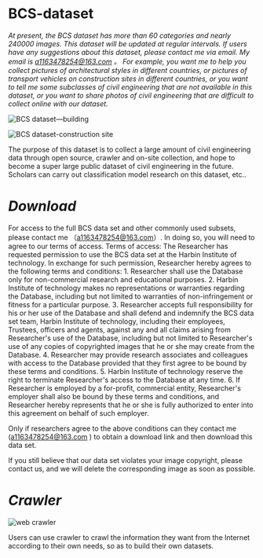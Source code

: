 BCS-dataset
=====

*At present, the BCS dataset has more than 60 categories and nearly 240000 images. This dataset will be updated at regular intervals. If users have any suggestions about this dataset, please contact me via email. My email is a1163478254@163.com 。 For example, you want me to help you collect pictures of architectural styles in different countries, or pictures of transport vehicles on construction sites in different countries, or you want to tell me some subclasses of civil engineering that are not available in this dataset, or you want to share photos of civil engineering that are difficult to collect online with our dataset.*

![BCS dataset—building](https://user-images.githubusercontent.com/124375093/217712380-64cfe045-c87e-456c-8007-2814cb876680.jpg)

![BCS dataset-construction site](https://user-images.githubusercontent.com/124375093/217716676-212a07b0-3a5d-4f28-b2d8-f355c816ccac.jpg)

The purpose of this dataset is to collect a large amount of civil engineering data through open source, crawler and on-site collection, and hope to become a super large public dataset of civil engineering in the future. Scholars can carry out classification model research on this dataset, etc..

*Download*
=====
For access to the full BCS data set and other commonly used subsets, please contact me （a1163478254@163.com）. In doing so, you will need to agree to our terms of access.
Terms of access:
    The Researcher has requested permission to use the BCS data set at the Harbin Institute of technology. In exchange for such permission, Researcher hereby agrees to the following terms and conditions:
    1.	Researcher shall use the Database only for non-commercial research and educational purposes.
    2.	Harbin Institute of technology makes no representations or warranties regarding the Database, including but not limited to warranties of non-infringement or fitness for a particular purpose.
    3.	Researcher accepts full responsibility for his or her use of the Database and shall defend and indemnify the BCS data set team, Harbin Institute of technology, including their employees, Trustees, officers and agents, against any and all claims arising from Researcher's use of the Database, including but not limited to Researcher's use of any copies of copyrighted images that he or she may create from the Database.
    4.	Researcher may provide research associates and colleagues with access to the Database provided that they first agree to be bound by these terms and conditions.
    5.	Harbin Institute of technology reserve the right to terminate Researcher's access to the Database at any time.
    6.	If Researcher is employed by a for-profit, commercial entity, Researcher's employer shall also be bound by these terms and conditions, and Researcher hereby represents that he or she is fully authorized to enter into this agreement on behalf of such employer.

Only if researchers agree to the above conditions can they contact me (a1163478254@163.com ) to obtain a download link and then download this data set.

If you still believe that our data set violates your image copyright, please contact us, and we will delete the corresponding image as soon as possible. 

*Crawler*
=====

![web crawler](https://user-images.githubusercontent.com/124375093/217705532-c0c19fe5-d9d8-4ed8-ba7b-0a9fbbddd46b.jpg)

Users can use crawler to crawl the information they want from the Internet according to their own needs, so as to build their own datasets.
